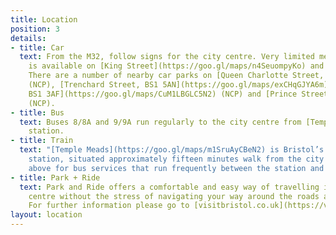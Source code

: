 ```yaml
---
title: Location
position: 3
details:
- title: Car
  text: From the M32, follow signs for the city centre. Very limited meter parking
    is available on [King Street](https://goo.gl/maps/n4SeuompyKo) and [Queen Square](https://goo.gl/maps/K8GAcQ73gCL2).
    There are a number of nearby car parks on [Queen Charlotte Street, BS1 4ES](https://goo.gl/maps/S7nq1MSqAmn)
    (NCP), [Trenchard Street, BS1 5AN](https://goo.gl/maps/exCHqGJYA6m) (BCC), [Broadmead,
    BS1 3AF](https://goo.gl/maps/CuM1LBGLC5N2) (NCP) and [Prince Street, BS1 4QF](https://goo.gl/maps/5zdmxdZqjGC2)
    (NCP).
- title: Bus
  text: Buses 8/8A and 9/9A run regularly to the city centre from [Temple Meads](https://goo.gl/maps/m1SruAyCBeN2)
    station.
- title: Train
  text: "[Temple Meads](https://goo.gl/maps/m1SruAyCBeN2) is Bristol’s main railway
    station, situated approximately fifteen minutes walk from the city centre. See
    above for bus services that run frequently between the station and city centre."
- title: Park + Ride
  text: Park and Ride offers a comfortable and easy way of travelling into the city
    centre without the stress of navigating your way around the roads and car parks.
    For further information please go to [visitbristol.co.uk](https://visitbristol.co.uk)
layout: location
---
```


